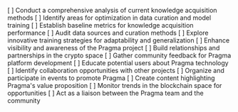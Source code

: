 [ ] Conduct a comprehensive analysis of current knowledge acquisition methods
[ ] Identify areas for optimization in data curation and model training
[ ] Establish baseline metrics for knowledge acquisition performance
[ ] Audit data sources and curation methods
[ ] Explore innovative training strategies for adaptability and generalization
[ ] Enhance visibility and awareness of the Pragma project
[ ] Build relationships and partnerships in the crypto space
[ ] Gather community feedback for Pragma platform development
[ ] Educate potential users about Pragma technology
[ ] Identify collaboration opportunities with other projects
[ ] Organize and participate in events to promote Pragma
[ ] Create content highlighting Pragma's value proposition
[ ] Monitor trends in the blockchain space for opportunities
[ ] Act as a liaison between the Pragma team and the community